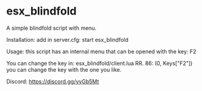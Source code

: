 # esx_blindfold
A simple blindfold script with menu.

Installation:
  add in server.cfg: start esx_blindfold
  
 Usage: 
  this script has an internal menu that can be opened with the key: F2
  
  You can change the key in: esx_blindfold/client.lua
        RR. 86: (0, Keys["F2"]) you can change the key with the one you like.
        
 Discord: https://discord.gg/yyGb5Mt
       
